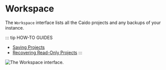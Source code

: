 # Workspace

The `Workspace` interface lists all the Caido projects and any backups of your instance.

::: tip HOW-TO GUIDES

- [Saving Projects](/guides/projects_backups.md)
- [Recovering Read-Only Projects](/guides/projects_recovering.md)
:::

<img alt="The Workspace interface." src="/_images/workspace_interface.png" center>
